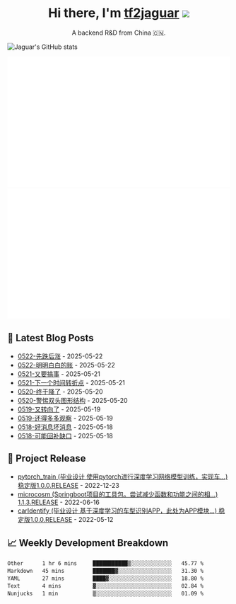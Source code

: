 <h1 align="center">Hi there, I'm <a href="https://tf2jaguar.github.io/" target="_blank">tf2jaguar</a> <img
src="https://github.com/blackcater/blackcater/raw/main/images/Hi.gif" height="32" /></h1>

<p align="center">A backend R&D from China 🇨🇳.</p>

<!-- github_readme_stats starts -->
![Jaguar's GitHub stats](https://github-readme-stats.vercel.app/api?username=tf2jaguar&count_private=true&show_icons=true&bg_color=30,e96443,904e95&icon_color=fff&&title_color=fff&text_color=fff)
<!-- github_readme_stats ends -->

<!-- custom_generate_github_stats starts -->
![](https://raw.githubusercontent.com/tf2jaguar/tf2jaguar/main/generated/overview.svg)
![](https://raw.githubusercontent.com/tf2jaguar/tf2jaguar/main/generated/languages.svg)
<!-- custom_generate_github_stats ends -->

## 📝 Latest Blog Posts

<!-- recent_blogs starts -->
* <a href='https://blog.tf2jaguar.dpdns.org/dbhzt-0522.html' target='_blank'>0522-先跌后涨</a> - 2025-05-22
* <a href='https://blog.tf2jaguar.dpdns.org/mbd-0522.html' target='_blank'>0522-明明白白的账</a> - 2025-05-22
* <a href='https://blog.tf2jaguar.dpdns.org/mbd-0521.html' target='_blank'>0521-又要搞事</a> - 2025-05-21
* <a href='https://blog.tf2jaguar.dpdns.org/dbhzt-0521.html' target='_blank'>0521-下一个时间转折点</a> - 2025-05-21
* <a href='https://blog.tf2jaguar.dpdns.org/mbd-0520.html' target='_blank'>0520-终于降了</a> - 2025-05-20
* <a href='https://blog.tf2jaguar.dpdns.org/dbhzt-0520.html' target='_blank'>0520-警惕双头图形结构</a> - 2025-05-20
* <a href='https://blog.tf2jaguar.dpdns.org/mbd-0519.html' target='_blank'>0519-又转向了</a> - 2025-05-19
* <a href='https://blog.tf2jaguar.dpdns.org/dbhzt-0519.html' target='_blank'>0519-还得多多观察</a> - 2025-05-19
* <a href='https://blog.tf2jaguar.dpdns.org/mbd-0518.html' target='_blank'>0518-好消息坏消息</a> - 2025-05-18
* <a href='https://blog.tf2jaguar.dpdns.org/dbhzt-0518.html' target='_blank'>0518-可能回补缺口</a> - 2025-05-18
<!-- recent_blogs ends -->

## 🎯 Project Release

<!-- github_recent_releases starts -->
* <a href='https://github.com/tf2jaguar/pytorch_train/releases/tag/1.0.0.RELEASE' target='_blank'>pytorch_train (毕业设计 使用pytorch进行深度学习网络模型训练，实现车...) 稳定版1.0.0.RELEASE</a> - 2022-12-23
* <a href='https://github.com/tf2jaguar/microcosm/releases/tag/1.1.3.RELEASE' target='_blank'>microcosm (Springboot项目的工具包。尝试减少函数和功能之间的相...) 1.1.3.RELEASE</a> - 2022-06-16
* <a href='https://github.com/tf2jaguar/carIdentify/releases/tag/1.0.0.RELEASE' target='_blank'>carIdentify (毕业设计 基于深度学习的车型识别APP，此处为APP模块...) 稳定版1.0.0.RELEASE</a> - 2022-05-12
<!-- github_recent_releases ends -->

## 📈 Weekly Development Breakdown

<!--START_SECTION:waka-->

```txt
Other      1 hr 6 mins     ███████████▒░░░░░░░░░░░░░   45.77 %
Markdown   45 mins         ███████▓░░░░░░░░░░░░░░░░░   31.30 %
YAML       27 mins         ████▓░░░░░░░░░░░░░░░░░░░░   18.80 %
Text       4 mins          ▓░░░░░░░░░░░░░░░░░░░░░░░░   02.84 %
Nunjucks   1 min           ▒░░░░░░░░░░░░░░░░░░░░░░░░   01.09 %
```

<!--END_SECTION:waka-->
